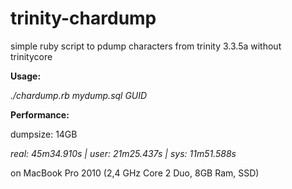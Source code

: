 trinity-chardump
================

simple ruby script to pdump characters from trinity 3.3.5a without trinitycore

**Usage:**

*./chardump.rb mydump.sql GUID*


**Performance:**

dumpsize: 14GB

*real:	45m34.910s | user:	21m25.437s | sys:	11m51.588s*

on MacBook Pro 2010 (2,4 GHz Core 2 Duo, 8GB Ram, SSD)
